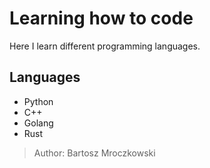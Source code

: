 # Learning how to code
Here I learn different programming languages.

## Languages
- Python
- C++
- Golang
- Rust

> Author: Bartosz Mroczkowski